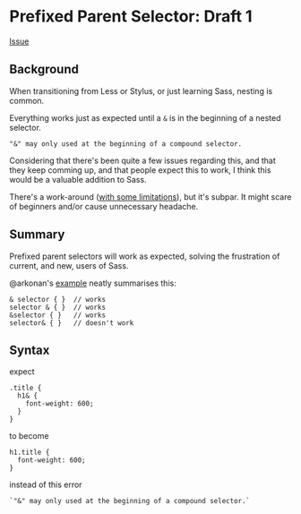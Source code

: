 # Prefixed Parent Selector: Draft 1

[Issue](https://github.com/sass/sass/issues/1425)

## Background

When transitioning from Less or Stylus, or just learning Sass, nesting is common.

Everything works just as expected until a `&` is in the beginning of a nested selector.

`"&" may only used at the beginning of a compound selector.` 

Considering that there's been quite a few issues regarding this, and that they keep comming up, 
and that people expect this to work, I think this would be a valuable addition to Sass.

There's a work-around ([with some limitations](https://github.com/sass/sass/issues/1425#issuecomment-404462836)),
but it's subpar. It might scare of beginners and/or cause unnecessary headache.


## Summary

Prefixed parent selectors will work as expected, solving the frustration of current, and new, users of Sass.

@arkonan's [example](https://github.com/sass/sass/issues/1425#issuecomment-405921429) neatly summarises this: 
```
& selector { }  // works
selector & { }  // works
&selector { }   // works
selector& { }   // doesn't work
```



## Syntax


expect
```
.title {
  h1& {
    font-weight: 600;
  }
}
```

to become

```
h1.title {
  font-weight: 600;
}
```

instead of this error

```
`"&" may only used at the beginning of a compound selector.` 
```
